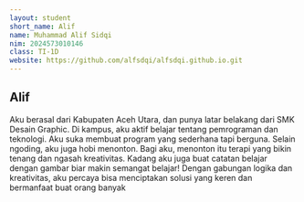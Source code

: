 ```yaml
---
layout: student
short_name: Alif
name: Muhammad Alif Sidqi
nim: 2024573010146
class: TI-1D
website: https://github.com/alfsdqi/alfsdqi.github.io.git
---
```

## Alif
Aku berasal dari Kabupaten Aceh Utara, dan punya latar belakang dari SMK Desain Graphic. Di kampus, aku aktif belajar tentang pemrograman dan teknologi. Aku suka membuat program yang sederhana tapi berguna.
Selain ngoding, aku juga hobi menonton. Bagi aku, menonton itu terapi yang bikin tenang dan ngasah kreativitas. Kadang aku juga buat catatan belajar dengan gambar biar makin semangat belajar!
Dengan gabungan logika dan kreativitas, aku percaya bisa menciptakan solusi yang keren dan bermanfaat buat orang banyak